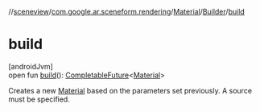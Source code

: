 //[sceneview](../../../../index.md)/[com.google.ar.sceneform.rendering](../../index.md)/[Material](../index.md)/[Builder](index.md)/[build](build.md)

# build

[androidJvm]\
open fun [build](build.md)(): [CompletableFuture](https://developer.android.com/reference/kotlin/java/util/concurrent/CompletableFuture.html)&lt;[Material](../index.md)&gt;

Creates a new [Material](../index.md) based on the parameters set previously. A source must be specified.
